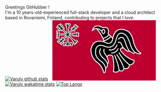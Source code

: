 Greetings GitHubber !  <br/>
I'm a 10 years-old-experienced full-stack developer and a cloud architect based in Rovaniemi, Finland, contributing to projects that I love.<br/>
[![Varulv github stats](https://anasgamrani.vercel.app/api?username=Varulv1997&theme=midnight-purple&show_icons=true)](https://github.com/Varulv1997/github-readme-stats)
<img src="https://raw.githubusercontent.com/Varulv1997/Varulv1997/master/Vegv%C3%ADsir.jpg" width="345px">
[![Varulv wakatime stats](https://anasgamrani.vercel.app/api/wakatime?username=Varulv1997)](https://github.com/Varulv1997/github-readme-stats)
[![Top Langs](https://anasgamrani.vercel.app/api/top-langs/?username=Varulv1997)](https://github.com/Varulv1997/github-readme-stats)
